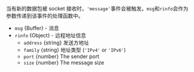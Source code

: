 <!-- YAML
added: v0.1.99
-->

当有新的数据包被 socket 接收时，`'message'`事件会被触发。`msg`和`rinfo`会作为参数传递到该事件的处理函数中。
* `msg` {Buffer} - 消息
* `rinfo` {Object} - 远程地址信息
  * `address` {string} 发送方地址 
  * `family` {string} 地址类型 (`'IPv4'` or `'IPv6'`)
  * `port` {number} The sender port
  * `size` {number} The message size

